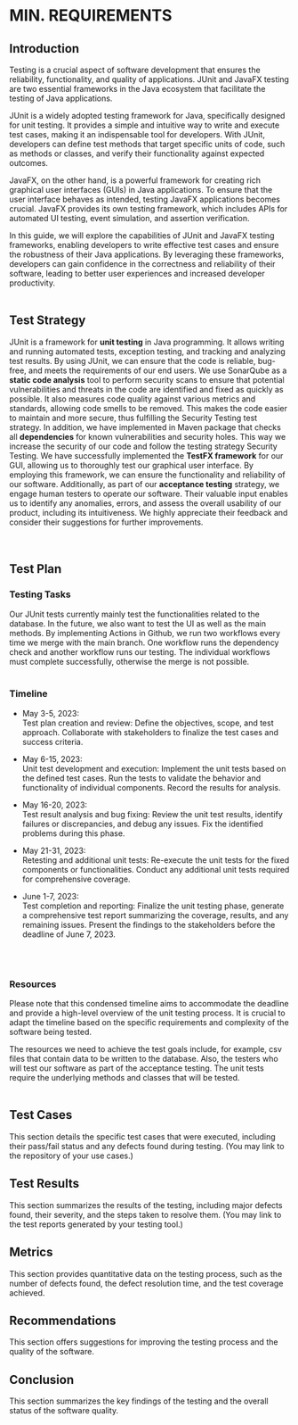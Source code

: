 # MIN. REQUIREMENTS
## Introduction
Testing is a crucial aspect of software development that ensures the reliability, functionality, and quality of applications. JUnit and JavaFX testing are two essential frameworks in the Java ecosystem that facilitate the testing of Java applications.

JUnit is a widely adopted testing framework for Java, specifically designed for unit testing. It provides a simple and intuitive way to write and execute test cases, making it an indispensable tool for developers. With JUnit, developers can define test methods that target specific units of code, such as methods or classes, and verify their functionality against expected outcomes.

JavaFX, on the other hand, is a powerful framework for creating rich graphical user interfaces (GUIs) in Java applications. To ensure that the user interface behaves as intended, testing JavaFX applications becomes crucial. JavaFX provides its own testing framework, which includes APIs for automated UI testing, event simulation, and assertion verification.

In this guide, we will explore the capabilities of JUnit and JavaFX testing frameworks, enabling developers to write effective test cases and ensure the robustness of their Java applications. By leveraging these frameworks, developers can gain confidence in the correctness and reliability of their software, leading to better user experiences and increased developer productivity.
</br> 
</br> 

## Test Strategy
<!--We have implemented functional and non-functional test types so far. Functional test types include unit tests, which are an example of black box testing technique, as they only check for equality of output variables with predefined parameters.-->
JUnit is a framework for **unit testing** in Java programming. It allows writing and running automated tests, exception testing, and tracking and analyzing test results. By using JUnit, we can ensure that the code is reliable, bug-free, and meets the requirements of our end users.
We use SonarQube as a **static code analysis** tool to perform security scans to ensure that potential vulnerabilities and threats in the code are identified and fixed as quickly as possible. It also measures code quality against various metrics and standards, allowing code smells to be removed. This makes the code easier to maintain and more secure, thus fulfilling the Security Testing test strategy.
In addition, we have implemented in Maven package that checks all **dependencies** for known vulnerabilities and security holes. This way we increase the security of our code and follow the testing strategy Security Testing.
We have successfully implemented the **TestFX framework** for our GUI, allowing us to thoroughly test our graphical user interface. By employing this framework, we can ensure the functionality and reliability of our software.
Additionally, as part of our **acceptance testing** strategy, we engage human testers to operate our software. Their valuable input enables us to identify any anomalies, errors, and assess the overall usability of our product, including its intuitiveness. We highly appreciate their feedback and consider their suggestions for further improvements.  
</br> 
</br> 

## Test Plan
<!--This section outlines the specific testing tasks, timelines, and resources required to achieve the testing objectives.-->
### Testing Tasks
Our JUnit tests currently mainly test the functionalities related to the database. In the future, we also want to test the UI as well as the main methods. 
By implementing Actions in Github, we run two workflows every time we merge with the main branch. One workflow runs the dependency check and another workflow runs our testing. The individual workflows must complete successfully, otherwise the merge is not possible.
</br> 
</br> 

### Timeline
- May 3-5, 2023:  
        Test plan creation and review: Define the objectives, scope, and test approach. Collaborate with stakeholders to finalize the test cases and success criteria.

- May 6-15, 2023:  
        Unit test development and execution: Implement the unit tests based on the defined test cases. Run the tests to validate the behavior and functionality of individual components. Record the results for analysis.

- May 16-20, 2023:  
        Test result analysis and bug fixing: Review the unit test results, identify failures or discrepancies, and debug any issues. Fix the identified problems during this phase.

- May 21-31, 2023:  
        Retesting and additional unit tests: Re-execute the unit tests for the fixed components or functionalities. Conduct any additional unit tests required for comprehensive coverage.

- June 1-7, 2023:  
        Test completion and reporting: Finalize the unit testing phase, generate a comprehensive test report summarizing the coverage, results, and any remaining issues. Present the findings to the stakeholders before the deadline of June 7, 2023.
</br> 
</br> 

### Resources
Please note that this condensed timeline aims to accommodate the deadline and provide a high-level overview of the unit testing process. It is crucial to adapt the timeline based on the specific requirements and complexity of the software being tested.  

The resources we need to achieve the test goals include, for example, csv files that contain data to be written to the database. Also, the testers who will test our software as part of the acceptance testing. The unit tests require the underlying methods and classes that will be tested.
</br> 
</br> 

## Test Cases
This section details the specific test cases that were executed, including their pass/fail status and any defects found during testing. (You may link to the repository of your use cases.)

## Test Results
This section summarizes the results of the testing, including major defects found, their severity, and the steps taken to resolve them. (You may link to the test reports generated by your testing tool.)

## Metrics
This section provides quantitative data on the testing process, such as the number of defects found, the defect resolution time, and the test coverage achieved.

## Recommendations
This section offers suggestions for improving the testing process and the quality of the software.

## Conclusion
This section summarizes the key findings of the testing and the overall status of the software quality.
